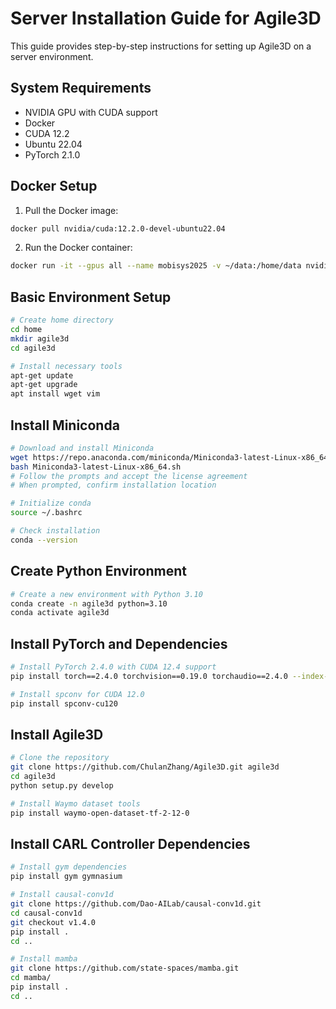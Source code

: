 # Server Installation Guide for Agile3D

This guide provides step-by-step instructions for setting up Agile3D on a server environment.

## System Requirements

- NVIDIA GPU with CUDA support
- Docker
- CUDA 12.2
- Ubuntu 22.04
- PyTorch 2.1.0

## Docker Setup

1. Pull the Docker image:
```bash
docker pull nvidia/cuda:12.2.0-devel-ubuntu22.04
```

2. Run the Docker container:
```bash
docker run -it --gpus all --name mobisys2025 -v ~/data:/home/data nvidia/cuda:12.2.0-devel-ubuntu22.04 bash
```

## Basic Environment Setup

```bash
# Create home directory
cd home
mkdir agile3d
cd agile3d

# Install necessary tools
apt-get update
apt-get upgrade
apt install wget vim
```

## Install Miniconda

```bash
# Download and install Miniconda
wget https://repo.anaconda.com/miniconda/Miniconda3-latest-Linux-x86_64.sh
bash Miniconda3-latest-Linux-x86_64.sh
# Follow the prompts and accept the license agreement
# When prompted, confirm installation location

# Initialize conda
source ~/.bashrc

# Check installation
conda --version
```

## Create Python Environment

```bash
# Create a new environment with Python 3.10
conda create -n agile3d python=3.10
conda activate agile3d
```

## Install PyTorch and Dependencies

```bash
# Install PyTorch 2.4.0 with CUDA 12.4 support
pip install torch==2.4.0 torchvision==0.19.0 torchaudio==2.4.0 --index-url https://download.pytorch.org/whl/cu124

# Install spconv for CUDA 12.0
pip install spconv-cu120
```

## Install Agile3D

```bash
# Clone the repository
git clone https://github.com/ChulanZhang/Agile3D.git agile3d
cd agile3d
python setup.py develop

# Install Waymo dataset tools
pip install waymo-open-dataset-tf-2-12-0
```

## Install CARL Controller Dependencies

```bash
# Install gym dependencies
pip install gym gymnasium

# Install causal-conv1d
git clone https://github.com/Dao-AILab/causal-conv1d.git
cd causal-conv1d
git checkout v1.4.0
pip install .
cd ..

# Install mamba
git clone https://github.com/state-spaces/mamba.git
cd mamba/
pip install .
cd ..